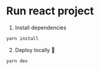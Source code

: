 # Run react project

1. Install dependencies

```sh
yarn install
```

2. Deploy locally 🚀

```sh
yarn dev
```
